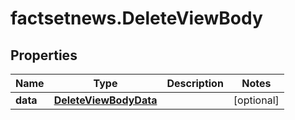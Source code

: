 # factsetnews.DeleteViewBody

## Properties

Name | Type | Description | Notes
------------ | ------------- | ------------- | -------------
**data** | [**DeleteViewBodyData**](DeleteViewBodyData.md) |  | [optional] 


